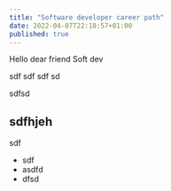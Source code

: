 ```yaml
---
title: "Software developer career path"
date: 2022-04-07T22:18:57+01:00
published: true
---
```


Hello dear friend Soft dev


sdf 
sdf
sdf
sd


sdfsd

## sdfhjeh
sdf

* sdf
* asdfd
* dfsd